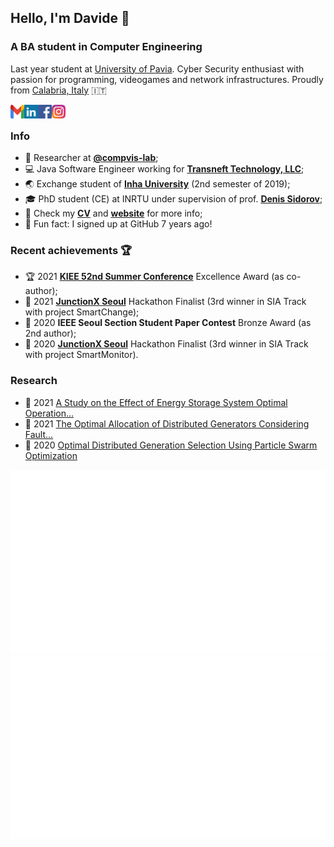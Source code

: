 <h2>Hello, I'm Davide 👋</h2>
<h3>A BA student in Computer Engineering</h3>

Last year student at [University of Pavia](https://web-en.unipv.it/). Cyber Security enthusiast with passion for programming, videogames and network infrastructures. Proudly from [Calabria, Italy](http://www.turiscalabria.it/website/?lang=en&categoria=/&view_type=s&id=&title=) 🇮🇹

<a href="mailto:dvdmorano@gmail.com?subject=Hello%20Davide,%20From%20Github" target="blank"><img align="left" src="icons/Gmail_icon_(2020).svg" alt="gmail" height="22" width="22" /></a>
<a href="https://www.linkedin.com/in/moranodavide/" target="blank"><img align="left" src="icons/linkedin.svg" alt="linkedin" width="22" /></a>
<a href="https://www.facebook.com/dvd.morano/" target="blank"><img align="left" src="icons/facebook.svg" alt="facebook" width="22" /></a>
<a href="https://www.instagram.com/davidemorano/" target="blank"><img align="left" src="icons/instagram-2-1-logo.svg" alt="instagram" width="22" /></a>
<br/>

### Info
* 🔬 Researcher at **[@compvis-lab](https://compvis.ru/)**;
* 💻 Java Software Engineer working for **[Transneft Technology, LLC](https://en.transneft.ru/subsidiaries-company/service-company/transneft-technology-llc/)**;
* 🌏 Exchange student of **[Inha University](https://eng.inha.ac.kr/)** (2nd semester of 2019);
* 🎓 PhD student (CE) at INRTU under supervision of prof. **[Denis Sidorov](http://www.mathnet.ru/eng/person17845)**;
* 📄 Check my **[CV](https://github.com/xtenzQ/latex-simple-cv/blob/main/cv.pdf)** and **[website](https://rusetskii.dev/)** for more info;
* 🎉 Fun fact: I signed up at GitHub 7 years ago!

### Recent achievements 🏆
* 🏆 2021 **[KIEE 52nd Summer Conference](https://conf.kiee.or.kr/)** Excellence Award (as co-author);
* 🥉 2021 **[JunctionX Seoul](https://app.hackjunction.com/events/junctionx-seoul)** Hackathon Finalist (3rd winner in SIA Track with project SmartChange);
* 🥉 2020 **IEEE Seoul Section Student Paper Contest** Bronze Award (as 2nd author);
* 🥉 2020 **[JunctionX Seoul](https://app.hackjunction.com/events/junctionx-seoul)** Hackathon Finalist (3rd winner in SIA Track with project SmartMonitor).

### Research

* 📄 2021 [A Study on the Effect of Energy Storage System Optimal Operation...](https://www.researchgate.net/publication/353072993_A_Study_on_the_Effect_of_Energy_Storage_System_Optimal_Operation_with_Distributed_Generators_on_System_Reliability)
* 📄 2021 [The Optimal Allocation of Distributed Generators Considering Fault...](https://www.researchgate.net/publication/348445556_The_Optimal_Allocation_of_Distributed_Generators_Considering_Fault_Current_and_Levelized_Cost_of_Energy_Using_the_Particle_Swarm_Optimization_Method)
* 📄 2020 [Optimal Distributed Generation Selection Using Particle Swarm Optimization](https://www.researchgate.net/publication/344692175_Optimal_Distributed_Generation_Selection_Using_Particle_Swarm_Optimization)

![](https://raw.githubusercontent.com/xtenzQ/github-stats-transparent/output/generated/overview.svg)
![](https://raw.githubusercontent.com/xtenzQ/github-stats-transparent/output/generated/languages.svg)
